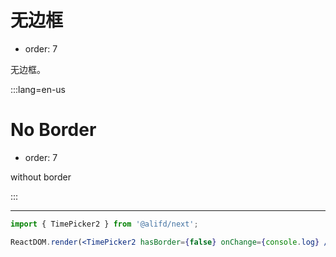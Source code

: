 # 无边框

- order: 7

无边框。

:::lang=en-us
# No Border

- order: 7

without border

:::

---

````jsx
import { TimePicker2 } from '@alifd/next';

ReactDOM.render(<TimePicker2 hasBorder={false} onChange={console.log} />, mountNode);
````
